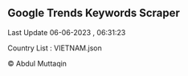 

## Google Trends Keywords Scraper 
 
Last Update 06-06-2023 , 06:31:23

Country List :
VIETNAM.json



© Abdul Muttaqin 
